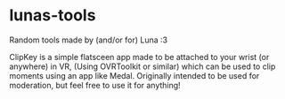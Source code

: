 # lunas-tools
Random tools made by (and/or for) Luna :3

ClipKey is a simple flatsceen app made to be attached to your wrist (or anywhere) in VR, (Using OVRToolkit or similar) which can be used to clip moments using an app like Medal. Originally intended to be used for moderation, but feel free to use it for anything!